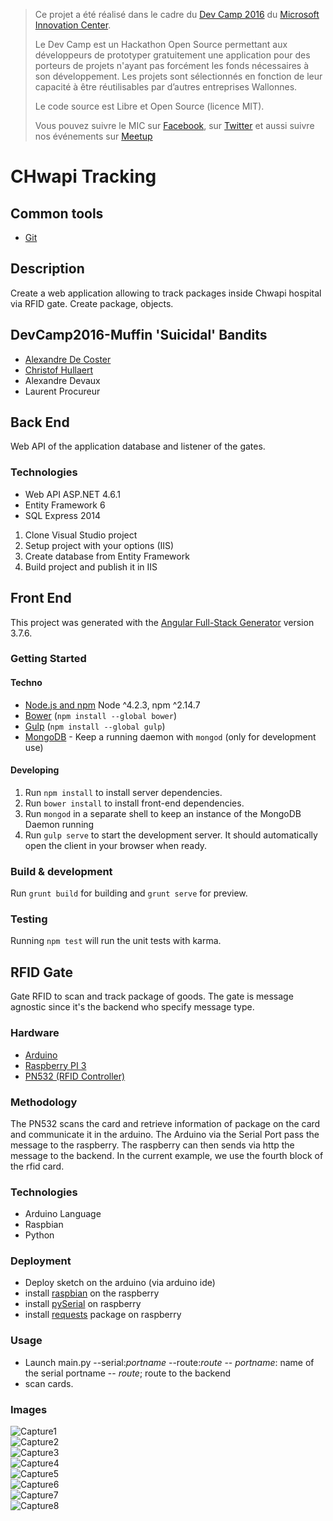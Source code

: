 > Ce projet a été réalisé dans le cadre du [Dev Camp 2016](http://www.mic-belgique.be/devcamp) du [Microsoft Innovation Center](http://www.mic-belgique.be/).
>
> Le Dev Camp est un Hackathon Open Source permettant aux développeurs de prototyper gratuitement une application pour des porteurs de projets n'ayant pas forcément les fonds nécessaires à son développement.
> Les projets sont sélectionnés en fonction de leur capacité à être réutilisables par d’autres entreprises Wallonnes.
>
> Le code source est Libre et Open Source (licence MIT).
>
> Vous pouvez suivre le MIC sur [Facebook](https://www.facebook.com/micbelgique), sur [Twitter](https://twitter.com/micbelgique) et aussi suivre nos événements sur [Meetup](www.meetup.com/micbelgique/)

# CHwapi Tracking

## Common tools

- [Git](https://git-scm.com/)

## Description

Create a web application allowing to track packages inside Chwapi hospital via RFID gate.  Create package, objects.

## DevCamp2016-Muffin 'Suicidal' Bandits

+ [Alexandre De Coster](https://githbub.com/overworks-be)
+ [Christof Hullaert](https://github.com/cHullaert)
+ Alexandre Devaux
+ Laurent Procureur

## Back End

Web API of the application database and listener of the gates.

### Technologies
+ Web API ASP.NET 4.6.1
+ Entity Framework 6
+ SQL Express 2014

1. Clone Visual Studio project
2. Setup project with your options (IIS) 
3. Create database from Entity Framework
4. Build project and publish it in IIS

## Front End

This project was generated with the [Angular Full-Stack Generator](https://github.com/DaftMonk/generator-angular-fullstack) version 3.7.6.

### Getting Started

#### Techno

- [Node.js and npm](nodejs.org) Node ^4.2.3, npm ^2.14.7
- [Bower](bower.io) (`npm install --global bower`)
- [Gulp](http://gulpjs.com/) (`npm install --global gulp`)
- [MongoDB](https://www.mongodb.org/) - Keep a running daemon with `mongod`  (only for development use)

#### Developing

1. Run `npm install` to install server dependencies.
2. Run `bower install` to install front-end dependencies.
3. Run `mongod` in a separate shell to keep an instance of the MongoDB Daemon running
4. Run `gulp serve` to start the development server. It should automatically open the client in your browser when ready.

### Build & development

Run `grunt build` for building and `grunt serve` for preview.

### Testing

Running `npm test` will run the unit tests with karma.

## RFID Gate

Gate RFID to scan and track package of goods.  The gate is message agnostic since it's the backend who specify message type.

### Hardware

- [Arduino](https://www.arduino.cc)
- [Raspberry PI 3](https://www.raspberrypi.org/products/raspberry-pi-3-model-b/)
- [PN532 (RFID Controller)](https://www.adafruit.com/product/789)

### Methodology

The PN532 scans the card and retrieve information of package on the card and communicate it in the arduino.  The Arduino via the Serial Port pass the message to the raspberry.
The raspberry can then sends via http the message to the backend.  In the current example, we use the fourth block of the rfid card.

### Technologies

- Arduino Language
- Raspbian 
- Python

### Deployment

- Deploy sketch on the arduino (via arduino ide)
- install [raspbian](https://www.raspberrypi.org/downloads/raspbian/) on the raspberry
- install [pySerial](https://pypi.python.org/pypi/pyserial/2.7) on raspberry 
- install [requests](http://docs.python-requests.org/en/master/) package on raspberry

### Usage

- Launch main.py --serial:*portname* --route:*route*
	-- *portname*: name of the serial portname
	-- *route*; route to the backend
- scan cards.

### Images

<div class="container">
  <div class="row">
    <div class="col-md-6"><img src="https://github.com/micbelgique/DevCamp2016-Team9/blob/master/FrontEnd/client/assets/images/Capture1.png" alt="Capture1"/></div>
    <div class="col-md-6"><img src="https://github.com/micbelgique/DevCamp2016-Team9/blob/master/FrontEnd/client/assets/images/Capture2.png" alt="Capture2"/></div>
  </div>
  <div class="row">
    <div class="col-md-6"><img src="https://github.com/micbelgique/DevCamp2016-Team9/blob/master/FrontEnd/client/assets/images/Capture3.png" alt="Capture3"/></div>
    <div class="col-md-6"><img src="https://github.com/micbelgique/DevCamp2016-Team9/blob/master/FrontEnd/client/assets/images/Capture4.png" alt="Capture4"/></div>
  </div>
  <div class="row">
    <div class="col-md-6"><img src="https://github.com/micbelgique/DevCamp2016-Team9/blob/master/FrontEnd/client/assets/images/Capture5.png" alt="Capture5"/></div>
    <div class="col-md-6"><img src="https://github.com/micbelgique/DevCamp2016-Team9/blob/master/FrontEnd/client/assets/images/Capture6.png" alt="Capture6"/></div>
  </div>
  <div class="row">
    <div class="col-md-6"><img src="https://github.com/micbelgique/DevCamp2016-Team9/blob/master/FrontEnd/client/assets/images/Capture7.png" alt="Capture7"/></div>
    <div class="col-md-6"><img src="https://github.com/micbelgique/DevCamp2016-Team9/blob/master/FrontEnd/client/assets/images/Capture8.png" alt="Capture8"/></div>
  </div>
</div>
